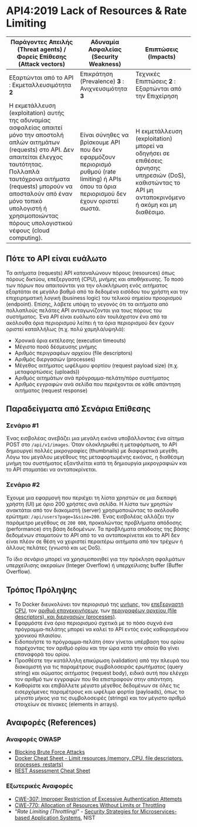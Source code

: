 API4:2019 Lack of Resources & Rate Limiting
===========================================

| Παράγοντες Απειλής (Threat agents) / Φορείς Επίθεσης (Attack vectors) | Αδυναμία Ασφαλείας (Security Weakness) | Επιπτώσεις (Impacts) |
| - | - | - |
| Εξαρτώνται από το API : Εκμεταλλευσιμότητα **2** | Επικράτηση (Prevalence) **3** : Ανιχνευσιμότητα **3** | Τεχνικές Επιπτώσεις **2** : Εξαρτώνται από την Επιχείρηση |
| Η εκμετάλλευση (exploitation) αυτής της αδυναμίας ασφαλείας απαιτεί μόνο την αποστολή απλών αιτημάτων (requests) στο API. Δεν απαιτείται έλεγχος ταυτότητας. Πολλαπλά ταυτόχρονα αιτήματα (requests) μπορούν να αποσταλούν από έναν μόνο τοπικό υπολογιστή ή χρησιμοποιώντας πόρους υπολογιστικού νέφους (cloud computing). | Είναι σύνηθες να βρίσκουμε API που δεν εφαρμόζουν περιορισμό ρυθμού (rate limiting) ή APIs όπου τα όρια περιορισμού δεν έχουν οριστεί σωστά. | Η εκμετάλλευση (exploitation) μπορεί να οδηγήσει σε επιθέσεις άρνησης υπηρεσιών (DoS), καθιστώντας το API μη ανταποκρινόμενο ή ακόμη και μη διαθέσιμο. |

## Πότε το API είναι ευάλωτο

Τα αιτήματα (requests) API καταναλώνουν πόρους (resources) όπως πόρους δικτύου, επεξεργαστή (CPU), μνήμης και αποθήκευσης. Το ποσό των πόρων που απαιτούνται για την ολοκλήρωση ενός αιτήματος εξαρτάται σε μεγάλο βαθμό από τα δεδομένα εισόδου του χρήστη και την επιχειρηματική λογική (business logic) του τελικού σημείου προορισμού (endpoint). Επίσης, λάβετε υπόψη το γεγονός ότι τα αιτήματα από πολλαπλούς πελάτες API ανταγωνίζονται για τους πόρους του συστήματος. Ένα API είναι ευάλωτο εάν τουλάχιστον ένα από τα ακόλουθα όρια περιορισμού λείπει ή τα όρια περιορισμού δεν έχουν οριστεί καταλλήλως (π.χ. πολύ χαμηλά/υψηλά):

* Χρονικά όρια εκτέλεσης (execution timeouts)
* Μέγιστο ποσό δέσμευσης μνήμης
* Αριθμός περιγραφέων αρχείου (file descriptors)
* Αριθμός διεργασιών (processes)
* Μέγεθος αιτήματος ωφέλιμου φορτίου (request payload size) (π.χ. μεταφορτώσεις (uploads)) 
* Αριθμός αιτημάτων ανά πρόγραμμα-πελάτη/πόρο συστήματος
* Αριθμός εγγραφών ανά σελίδα που περιέχονται σε κάθε απάντηση αιτήματος (request response)

## Παραδείγματα από Σενάρια Επίθεσης

### Σενάριο #1

Ένας εισβολέας ανεβάζει μια μεγάλη εικόνα υποβάλλοντας ένα αίτημα POST στο `/api/v1/images`.
Όταν ολοκληρωθεί η μεταφόρτωση, το API δημιουργεί πολλές μικρογραφίες (thumbnails) με διαφορετικά μεγέθη.
Λόγω του μεγάλου μεγέθους της μεταφορτωμένης εικόνας, η διαθέσιμη μνήμη του συστήματος εξαντλείται κατά τη δημιουργία μικρογραφιών και το API σταματάει να ανταποκρίνεται.

### Σενάριο #2

Έχουμε μια εφαρμογή που περιέχει τη λίστα χρηστών σε μια διεπαφή χρήστη (UI) με όριο 
200 χρήστες ανά σελίδα. Η λίστα των χρηστών ανακτάται από τον διακομιστή (server) χρησιμοποιώντας 
το ακόλουθο ερώτημα: `/api/users?page=1&size=200`. Ένας εισβολέας αλλάζει την παράμετρο 
μεγέθους σε `200 000`, προκαλώντας προβλήματα απόδοσης (performance) στη βάση δεδομένων. 
Τα προβλήματα απόδοσης της βάσης δεδομένων σταματούν το API από το να ανταποκρίνεται και
το API δεν είναι πλέον σε θέση να χειριστεί περαιτέρω αιτήματα από τον τρέχων ή άλλους πελάτες (γνωστό και ως DoS).

Το ίδιο σενάριο μπορεί να χρησιμοποιηθεί για την πρόκληση σφαλμάτων υπερχείλισης ακεραίων (Integer Overflow) ή υπερχείλισης buffer (Buffer Overflow).

## Τρόπος Πρόληψης

* Το Docker διευκολύνει τον περιορισμό της [μνήμης][1], του [επεξεργαστή CPU][2], τον [αριθμό επανεκκινήσεων][3],
  των [περιγραφέων αρχείου (file descriptors), και διεργασιών (processes)][4].
* Εφαρμόστε ένα όριο περιορισμού σχετικά με το πόσο συχνά ένα πρόγραμμα-πελάτης μπορεί να καλεί το API εντός ενός καθορισμένου χρονικού πλαισίου.
* Ειδοποιήστε το πρόγραμμα-πελάτη όταν γίνεται υπέρβαση του ορίου παρέχοντας τον αριθμό ορίου και την ώρα κατά την οποία θα γίνει επαναφορά του ορίου.
* Προσθέστε την κατάλληλη επικύρωση (validation) από την πλευρά του διακομιστή για τις παραμέτρους συμβολοσειράς ερωτήματος (query string) και σώματος αιτήματος (request body), ειδικά αυτή που ελέγχει τον αριθμό των εγγραφών που θα επιστραφούν στην απάντηση.
* Καθορίστε και επιβάλλετε μέγιστο μέγεθος δεδομένων σε όλες τις εισερχόμενες παραμέτρους και ωφέλιμα φορτία (payloads), 
όπως το μέγιστο μήκος για τις συμβολοσειρές (strings) και τον μέγιστο αριθμό στοιχείων σε πίνακες (elements in arrays).


## Αναφορές (References)

### Αναφορές OWASP

* [Blocking Brute Force Attacks][5]
* [Docker Cheat Sheet - Limit resources (memory, CPU, file descriptors,
  processes, restarts)][6]
* [REST Assessment Cheat Sheet][7]

### Εξωτερικές Αναφορές

* [CWE-307: Improper Restriction of Excessive Authentication Attempts][8]
* [CWE-770: Allocation of Resources Without Limits or Throttling][9]
* “_Rate Limiting (Throttling)_” - [Security Strategies for Microservices-based
  Application Systems][10], NIST

[1]: https://docs.docker.com/config/containers/resource_constraints/#memory
[2]: https://docs.docker.com/config/containers/resource_constraints/#cpu
[3]: https://docs.docker.com/engine/reference/commandline/run/#restart-policies---restart
[4]: https://docs.docker.com/engine/reference/commandline/run/#set-ulimits-in-container---ulimit
[5]: https://www.owasp.org/index.php/Blocking_Brute_Force_Attacks
[6]: https://github.com/OWASP/CheatSheetSeries/blob/3a8134d792528a775142471b1cb14433b4fda3fb/cheatsheets/Docker_Security_Cheat_Sheet.md#rule-7---limit-resources-memory-cpu-file-descriptors-processes-restarts
[7]: https://github.com/OWASP/CheatSheetSeries/blob/3a8134d792528a775142471b1cb14433b4fda3fb/cheatsheets/REST_Assessment_Cheat_Sheet.md
[8]: https://cwe.mitre.org/data/definitions/307.html
[9]: https://cwe.mitre.org/data/definitions/770.html
[10]: https://nvlpubs.nist.gov/nistpubs/SpecialPublications/NIST.SP.800-204-draft.pdf
